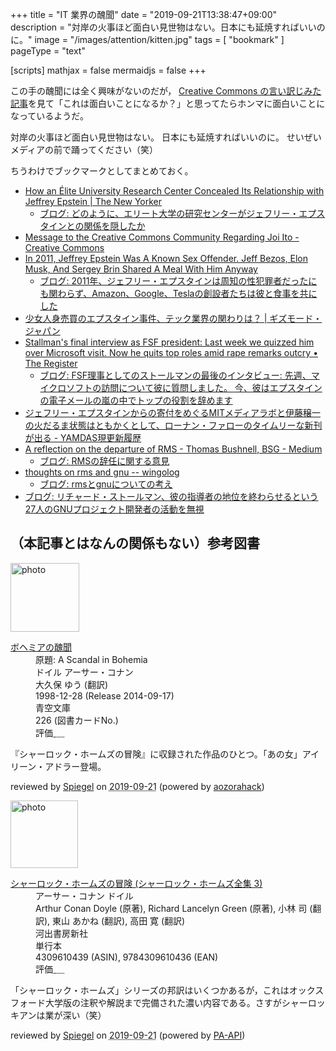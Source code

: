 +++
title = "IT 業界の醜聞"
date =  "2019-09-21T13:38:47+09:00"
description = "対岸の火事ほど面白い見世物はない。日本にも延焼すればいいのに。"
image = "/images/attention/kitten.jpg"
tags = [ "bookmark" ]
pageType = "text"

[scripts]
  mathjax = false
  mermaidjs = false
+++

この手の醜聞には全く興味がないのだが， [Creative Commons の言い訳じみた記事](https://creativecommons.org/2019/09/10/message-to-the-creative-commons-community-regarding-joi-ito/ "Message to the Creative Commons Community Regarding Joi Ito - Creative Commons")を見て「これは面白いことになるか？」と思ってたらホンマに面白いことになっているようだ。

対岸の火事ほど面白い見世物はない。
日本にも延焼すればいいのに。
せいぜいメディアの前で踊ってください（笑）

ちうわけでブックマークとしてまとめておく。

- [How an Élite University Research Center Concealed Its Relationship with Jeffrey Epstein | The New Yorker](https://www.newyorker.com/news/news-desk/how-an-elite-university-research-center-concealed-its-relationship-with-jeffrey-epstein)
    - [ブログ: どのように、エリート大学の研究センターがジェフリー・エプスタインとの関係を隠したか](https://okuranagaimo.blogspot.com/2019/09/blog-post_9.html)
- [Message to the Creative Commons Community Regarding Joi Ito - Creative Commons](https://creativecommons.org/2019/09/10/message-to-the-creative-commons-community-regarding-joi-ito/)
- [In 2011, Jeffrey Epstein Was A Known Sex Offender. Jeff Bezos, Elon Musk, And Sergey Brin Shared A Meal With Him Anyway](https://www.buzzfeednews.com/article/peteraldhous/jeffrey-epstein-bezos-musk-billionaires-dinner)
    - [ブログ: 2011年、ジェフリー・エプスタインは周知の性犯罪者だったにも関わらず、Amazon、Google、Teslaの創設者たちは彼と食事を共にした](https://okuranagaimo.blogspot.com/2019/09/2011amazongoogletesla.html)
- [少女人身売買のエプスタイン事件、テック業界の関わりは？ | ギズモード・ジャパン](https://www.gizmodo.jp/2019/09/epstein-money-report.html)
- [Stallman's final interview as FSF president: Last week we quizzed him over Microsoft visit. Now he quits top roles amid rape remarks outcry • The Register](https://www.theregister.co.uk/2019/09/17/richard_stallman_final_interview/)
    - [ブログ: FSF理事としてのストールマンの最後のインタビュー: 先週、マイクロソフトの訪問について彼に質問しました。 今、彼はエプスタインの電子メールの嵐の中でトップの役割を辞めます](https://okuranagaimo.blogspot.com/2019/09/fsf.html)
- [ジェフリー・エプスタインからの寄付をめぐるMITメディアラボと伊藤穣一の火だるま状態はともかくとして、ローナン・ファローのタイムリーな新刊が出る - YAMDAS現更新履歴](https://yamdas.hatenablog.com/entry/20190917/ronan-farrow)
- [A reflection on the departure of RMS - Thomas Bushnell, BSG - Medium](https://medium.com/@thomas.bushnell/a-reflection-on-the-departure-of-rms-18e6a835fd84)
    - [ブログ: RMSの辞任に関する意見](https://okuranagaimo.blogspot.com/2019/09/rms.html)
- [thoughts on rms and gnu -- wingolog](http://wingolog.org/archives/2019/10/08/thoughts-on-rms-and-gnu)
    - [ブログ: rmsとgnuについての考え](https://okuranagaimo.blogspot.com/2019/10/rmsgnu.html)
- [ブログ: リチャード・ストールマン、彼の指導者の地位を終わらせるという27人のGNUプロジェクト開発者の活動を無視](https://okuranagaimo.blogspot.com/2019/10/27gnu.html)

## （本記事とはなんの関係もない）参考図書

<div class="hreview">
  <div class="photo"><a class="item url" href="https://www.aozora.gr.jp/cards/000009/card226.html"><img src="https://text.baldanders.info/images/aozora/card226.svg" width="110" alt="photo"></a></div>
  <dl class="fn">
    <dt><a href="https://www.aozora.gr.jp/cards/000009/card226.html">ボヘミアの醜聞</a></dt>
    <dd>原題: A Scandal in Bohemia</dd>
    <dd>ドイル アーサー・コナン</dd>
    <dd>大久保 ゆう (翻訳)</dd>
    <dd> 1998-12-28 (Release 2014-09-17)</dd>
    <dd>青空文庫</dd>
    <dd>226 (図書カードNo.)</dd>
    <dd>評価<abbr class="rating fa-sm" title="4">&nbsp;<i class="fas fa-star"></i>&nbsp;<i class="fas fa-star"></i>&nbsp;<i class="fas fa-star"></i>&nbsp;<i class="fas fa-star"></i>&nbsp;<i class="far fa-star"></i></abbr></dd>
  </dl>
  <p class="description">『シャーロック・ホームズの冒険』に収録された作品のひとつ。「あの女」アイリーン・アドラー登場。</p>
  <p class="powered-by">reviewed by <a href='#maker' class='reviewer'>Spiegel</a> on <abbr class="dtreviewed" title="2019-09-21">2019-09-21</abbr> (powered by <a href="https://aozorahack.org/">aozorahack</a>)</p>
</div>

<div class="hreview">
  <div class="photo"><a class="item url" href="https://www.amazon.co.jp/%E3%82%B7%E3%83%A3%E3%83%BC%E3%83%AD%E3%83%83%E3%82%AF%E3%83%BB%E3%83%9B%E3%83%BC%E3%83%A0%E3%82%BA%E3%81%AE%E5%86%92%E9%99%BA-%E3%82%B7%E3%83%A3%E3%83%BC%E3%83%AD%E3%83%83%E3%82%AF%E3%83%BB%E3%83%9B%E3%83%BC%E3%83%A0%E3%82%BA%E5%85%A8%E9%9B%86-3-%E3%82%A2%E3%83%BC%E3%82%B5%E3%83%BC%E3%83%BB%E3%82%B3%E3%83%8A%E3%83%B3-%E3%83%89%E3%82%A4%E3%83%AB/dp/4309610439?SubscriptionId=AKIAJYVUJ3DMTLAECTHA&tag=baldandersinf-22&linkCode=xm2&camp=2025&creative=165953&creativeASIN=4309610439"><img src="https://images-fe.ssl-images-amazon.com/images/I/516PKGP56XL._SL160_.jpg" width="108" alt="photo"></a></div>
  <dl class="fn">
    <dt><a href="https://www.amazon.co.jp/%E3%82%B7%E3%83%A3%E3%83%BC%E3%83%AD%E3%83%83%E3%82%AF%E3%83%BB%E3%83%9B%E3%83%BC%E3%83%A0%E3%82%BA%E3%81%AE%E5%86%92%E9%99%BA-%E3%82%B7%E3%83%A3%E3%83%BC%E3%83%AD%E3%83%83%E3%82%AF%E3%83%BB%E3%83%9B%E3%83%BC%E3%83%A0%E3%82%BA%E5%85%A8%E9%9B%86-3-%E3%82%A2%E3%83%BC%E3%82%B5%E3%83%BC%E3%83%BB%E3%82%B3%E3%83%8A%E3%83%B3-%E3%83%89%E3%82%A4%E3%83%AB/dp/4309610439?SubscriptionId=AKIAJYVUJ3DMTLAECTHA&tag=baldandersinf-22&linkCode=xm2&camp=2025&creative=165953&creativeASIN=4309610439">シャーロック・ホームズの冒険 (シャーロック・ホームズ全集 3)</a></dt>
    <dd>アーサー・コナン ドイル</dd>
    <dd>Arthur Conan Doyle (原著), Richard Lancelyn Green (原著), 小林 司 (翻訳), 東山 あかね (翻訳), 高田 寛 (翻訳)</dd>
    <dd>河出書房新社</dd>
    <dd>単行本</dd>
    <dd>4309610439 (ASIN), 9784309610436 (EAN)</dd>
    <dd>評価<abbr class="rating fa-sm" title="4">&nbsp;<i class="fas fa-star"></i>&nbsp;<i class="fas fa-star"></i>&nbsp;<i class="fas fa-star"></i>&nbsp;<i class="fas fa-star"></i>&nbsp;<i class="far fa-star"></i></abbr></dd>
  </dl>
  <p class="description">「シャーロック・ホームズ」シリーズの邦訳はいくつかあるが，これはオックスフォード大学版の注釈や解説まで完備された濃い内容である。さすがシャーロッキアンは業が深い（笑）</p>
  <p class="powered-by">reviewed by <a href='#maker' class='reviewer'>Spiegel</a> on <abbr class="dtreviewed" title="2019-09-21">2019-09-21</abbr> (powered by <a href="https://affiliate.amazon.co.jp/assoc_credentials/home">PA-API</a>)</p>
</div>
